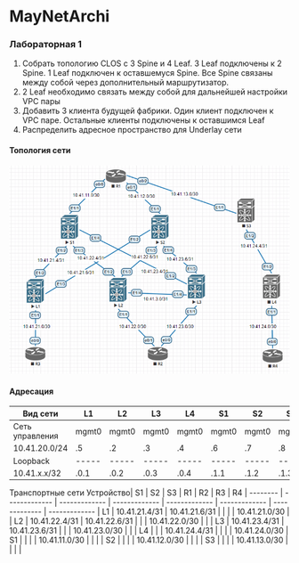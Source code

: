 # MayNetArchi
### Лабораторная 1
1. Собрать топологию CLOS с 3 Spine и 4 Leaf. 3 Leaf подключены к 2 Spine. 1 Leaf подключен к оставшемуся Spine. Все Spine связаны между собой через дополнительный маршрутизатор.
2. 2 Leaf необходимо связать между собой для дальнейшей настройки VPC пары
3. Добавить 3 клиента будущей фабрики. Один клиент подключен к VPC паре. Остальные клиенты подключены к оставшимся Leaf
4. Распределить адресное пространство для Underlay сети

#### Топология сети
![](underlay-net.PNG)

#### Адресация
Вид сети        | L1  | L2  |  L3 | L4  | S1  | S2  | S3  |  R1 |  R2 | R3  | R4
----------------|-----|-----|-----|-----|-----|-----|-----|-----|-----|-----|----
Сеть управления |mgmt0|mgmt0|mgmt0|mgmt0|mgmt0|mgmt0|mgmt0|mgmt0|mgmt0|mgmt0|mgmt0
10.41.20.0/24   | .5  | .2  | .3  | .4  | .6  | .7  | .8  | .1  | .9  | .10 | .11
Loopback        |-----|-----|-----|-----|-----|-----|-----|-----|-----|-----|-----
10.41.x.x/32    | .0.1| .0.2| .0.3| .0.4| .1.1| .1.2| .1.3| .2.1| .2.2| .2.3| .2.4

Транспортные сети
Устройство|       S1      |       S2      |       S3      |       R1      |       R2      |       R3      |       R4      |
-------- | ------------- | ------------- | ------------- | ------------- | ------------- | ------------- | ------------- |
 L1      | 10.41.21.4/31 | 10.41.21.6/31 |               |               |               | 10.41.21.0/30 |               |
 L2      | 10.41.22.4/31 | 10.41.22.6/31 |               |               | 10.41.22.0/30 |               |               |
 L3      | 10.41.23.4/31 | 10.41.23.6/31 |               |               | 10.41.23.0/30 |               |               |
 L4      |               |               | 10.41.24.4/31 |               |               |               | 10.41.24.0/30 |
 S1      |               |               |               | 10.41.11.0/30 |               |               |               |
 S2      |               |               |               | 10.41.12.0/30 |               |               |               |
 S3      |               |               |               | 10.41.13.0/30 |               |               |               |
